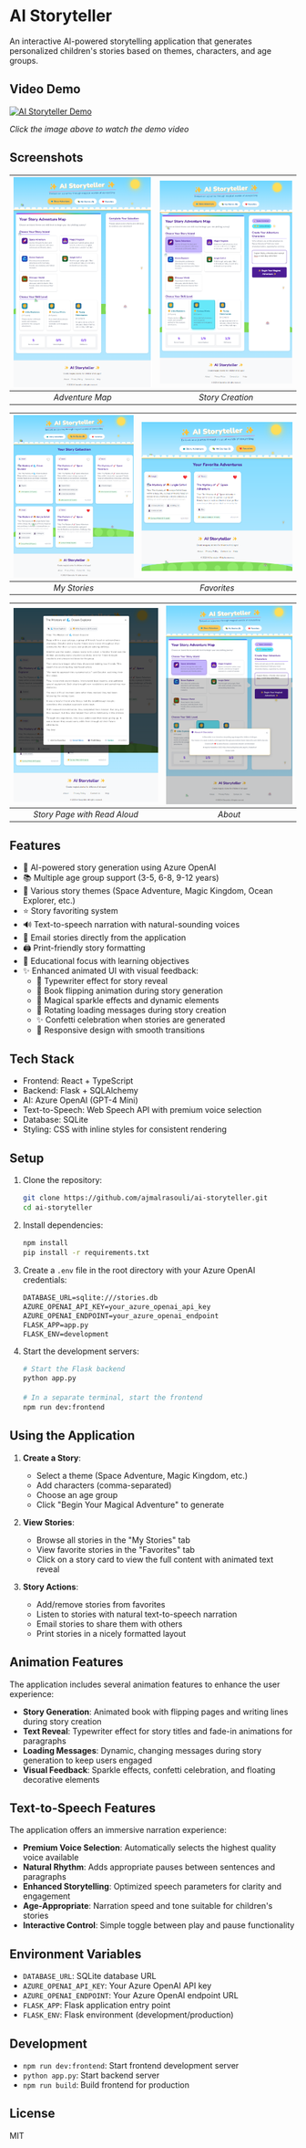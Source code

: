 # AI Storyteller

An interactive AI-powered storytelling application that generates personalized children's stories based on themes, characters, and age groups.

## Video Demo

[![AI Storyteller Demo](https://img.youtube.com/vi/6-H0OcEAI7s/0.jpg)](https://youtu.be/6-H0OcEAI7s)

*Click the image above to watch the demo video*

## Screenshots

| ![Adventure](public/images/adventure.png) | ![Story Creation](public/images/story.png) |
|:---:|:---:|
| *Adventure Map* | *Story Creation* |

| ![My Stories](public/images/mystories.png) | ![Favorites](public/images/favorites.png) |
|:---:|:---:|
| *My Stories* | *Favorites* |

| ![Story Page View](public/images/storypage.png) | ![About](public/images/about.png) |
|:---:|:---:|
| *Story Page with Read Aloud* | *About* |

## Features

- 🤖 AI-powered story generation using Azure OpenAI
- 📚 Multiple age group support (3-5, 6-8, 9-12 years)
- 🎨 Various story themes (Space Adventure, Magic Kingdom, Ocean Explorer, etc.)
- ⭐ Story favoriting system
- 🔊 Text-to-speech narration with natural-sounding voices
- 📧 Email stories directly from the application
- 🖨️ Print-friendly story formatting
- 🎯 Educational focus with learning objectives
- ✨ Enhanced animated UI with visual feedback:
  - 📝 Typewriter effect for story reveal
  - 📖 Book flipping animation during story generation
  - 💫 Magical sparkle effects and dynamic elements
  - 🔄 Rotating loading messages during story creation
  - ✨ Confetti celebration when stories are generated
  - 📱 Responsive design with smooth transitions

## Tech Stack

- Frontend: React + TypeScript
- Backend: Flask + SQLAlchemy
- AI: Azure OpenAI (GPT-4 Mini)
- Text-to-Speech: Web Speech API with premium voice selection
- Database: SQLite
- Styling: CSS with inline styles for consistent rendering

## Setup

1. Clone the repository:
   ```bash
   git clone https://github.com/ajmalrasouli/ai-storyteller.git
   cd ai-storyteller
   ```

2. Install dependencies:
   ```bash
   npm install
   pip install -r requirements.txt
   ```

3. Create a `.env` file in the root directory with your Azure OpenAI credentials:
   ```
   DATABASE_URL=sqlite:///stories.db
   AZURE_OPENAI_API_KEY=your_azure_openai_api_key
   AZURE_OPENAI_ENDPOINT=your_azure_openai_endpoint
   FLASK_APP=app.py
   FLASK_ENV=development
   ```

4. Start the development servers:
   ```bash
   # Start the Flask backend
   python app.py
   
   # In a separate terminal, start the frontend
   npm run dev:frontend
   ```

## Using the Application

1. **Create a Story**:
   - Select a theme (Space Adventure, Magic Kingdom, etc.)
   - Add characters (comma-separated)
   - Choose an age group
   - Click "Begin Your Magical Adventure" to generate

2. **View Stories**:
   - Browse all stories in the "My Stories" tab
   - View favorite stories in the "Favorites" tab
   - Click on a story card to view the full content with animated text reveal

3. **Story Actions**:
   - Add/remove stories from favorites
   - Listen to stories with natural text-to-speech narration
   - Email stories to share them with others
   - Print stories in a nicely formatted layout

## Animation Features

The application includes several animation features to enhance the user experience:

- **Story Generation**: Animated book with flipping pages and writing lines during story creation
- **Text Reveal**: Typewriter effect for story titles and fade-in animations for paragraphs
- **Loading Messages**: Dynamic, changing messages during story generation to keep users engaged
- **Visual Feedback**: Sparkle effects, confetti celebration, and floating decorative elements

## Text-to-Speech Features

The application offers an immersive narration experience:

- **Premium Voice Selection**: Automatically selects the highest quality voice available
- **Natural Rhythm**: Adds appropriate pauses between sentences and paragraphs
- **Enhanced Storytelling**: Optimized speech parameters for clarity and engagement
- **Age-Appropriate**: Narration speed and tone suitable for children's stories
- **Interactive Control**: Simple toggle between play and pause functionality

## Environment Variables

- `DATABASE_URL`: SQLite database URL
- `AZURE_OPENAI_API_KEY`: Your Azure OpenAI API key
- `AZURE_OPENAI_ENDPOINT`: Your Azure OpenAI endpoint URL
- `FLASK_APP`: Flask application entry point
- `FLASK_ENV`: Flask environment (development/production)

## Development

- `npm run dev:frontend`: Start frontend development server
- `python app.py`: Start backend server
- `npm run build`: Build frontend for production

## License

MIT
